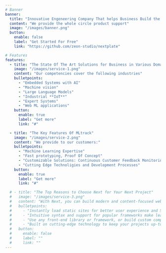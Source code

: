 ```yaml
---
# Banner
banner:
  title: "Innovative Engeneering Company That helps Business Build the State of The Art Neural Network Based Projects."
  content: "We provide the whole circle product support"
  image: "/images/banner.png"
  button:
    enable: false
    label: "Get Started For Free"
    link: "https://github.com/zeon-studio/nextplate"

# Features
features:
  - title: "The State Of The Art Solutions for Business in Various Domains"
    image: "/images/service-1.png"
    content: "Our competencies cover the following industries"
    bulletpoints:
      - "Embedded Systems with AI"
      - "Machine vision"
      - "Large Language Models"
      - "Industrial **IoT**"
      - "Expert Systems"
      - "Web ML applications"
    button:
      enable: true
      label: "Get more"
      link: "#"

  - title: "The Key Features Of MLtrack"
    image: "/images/service-2.png"
    content: "We provide to our customers:"
    bulletpoints:
      - "Machine Learning Expertise"
      - "Fast prototyping, Proof Of Concept"
      - "Customizable Solutions: Continuous Customer Feedback Monitoring, Reinforcement Learning"
      - "Cutting Edge Technoligies and Development Processes"
    button:
      enable: true
      label: "Get more"
      link: "#"

  # - title: "The Top Reasons to Choose Next for Your Next Project"
  #   image: "/images/service-3.png"
  #   content: "With Next, you can build modern and content-focused websites without sacrificing performance or ease of use."
  #   bulletpoints:
  #     - "Instantly load static sites for better user experience and SEO."
  #     - "Intuitive syntax and support for popular frameworks make learning and using Next a breeze."
  #     - "Use any front-end library or framework, or build custom components, for any project size."
  #     - "Built on cutting-edge technology to keep your projects up-to-date with the latest web standards."
  #   button:
  #     enable: false
  #     label: ""
  #     link: ""
---
```

